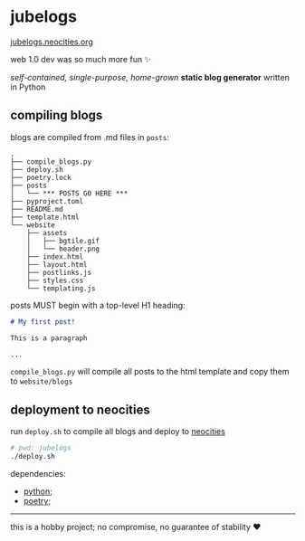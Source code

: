 # jubelogs

[jubelogs.neocities.org](https://jubelogs.neocities.org/)

web 1.0 dev was so much more fun :sparkles:

_self-contained, single-purpose, home-grown_ **static blog generator** written in Python

## compiling blogs

blogs are compiled from .md files in `posts`:

```
.
├── compile_blogs.py
├── deploy.sh
├── poetry.lock
├── posts
│   └── *** POSTS GO HERE ***
├── pyproject.toml
├── README.md
├── template.html
└── website
    ├── assets
    │   ├── bgtile.gif
    │   └── header.png
    ├── index.html
    ├── layout.html
    ├── postlinks.js
    ├── styles.css
    └── templating.js
```

posts MUST begin with a top-level H1 heading:

```markdown
# My first post!

This is a paragraph

...
```

`compile_blogs.py` will compile all posts to the html template and copy them to `website/blogs`

## deployment to neocities

run `deploy.sh` to compile all blogs and deploy to [neocities](neocities.org)

```bash
# pwd: jubelogs
./deploy.sh
```

dependencies:
- [python](https://www.python.org/);
- [poetry](https://python-poetry.org/);

---

this is a hobby project; no compromise, no guarantee of stability :heart:
